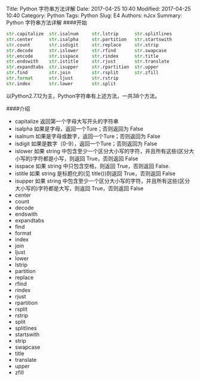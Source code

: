 Title: Python 字符串方法详解
Date: 2017-04-25 10:40
Modified: 2017-04-25 10:40
Category: Python
Tags: Python
Slug: E4
Authors: nJcx
Summary: Python 字符串方法详解
####开始

```python
str.capitalize  str.isalnum     str.lstrip      str.splitlines
str.center      str.isalpha     str.partition   str.startswith
str.count       str.isdigit     str.replace     str.strip
str.decode      str.islower     str.rfind       str.swapcase
str.encode      str.isspace     str.rindex      str.title
str.endswith    str.istitle     str.rjust       str.translate
str.expandtabs  str.isupper     str.rpartition  str.upper
str.find        str.join        str.rsplit      str.zfill
str.format      str.ljust       str.rstrip      
str.index       str.lower       str.split       
```
以Python2.7.12为主，Python字符串有上述方法，一共38个方法。

####介绍

- capitalize   返回第一个字母大写开头的字符串
- isalpha  如果是字母，返回一个Ture；否则返回为 False
- isalnum  如果是字母或数字，返回一个Ture；否则返回为 False
- isdigit  如果是数字（0-9），返回一个Ture；否则返回为 False
- islower  如果 string 中包含至少一个区分大小写的字符，并且所有这些(区分大小写的)字符都是小写，则返回 True，否则返回 False
- isspace  如果 string 中只包含空格，则返回 True，否则返回 False.
- istitle  如果 string 是标题化的(见 title())则返回 True，否则返回 False
- isupper  如果 string 中包含至少一个区分大小写的字符，并且所有这些(区分大小写的)字符都是大写，则返回 True，否则返回 False
- center
- count
- decode 
- endswith
- expandtabs
- find 
- format
- index
- join
- ljust
- lower
- lstrip
- partition
- replace
- rfind 
- rindex
- rjust
- rpartition
- rsplit 
- rstrip
- split 
- splitlines
- startswith
- strip
- swapcase
- title
- translate
- upper
- zfill